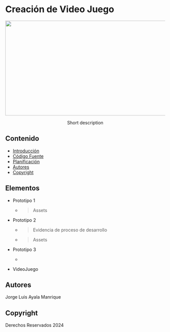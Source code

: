 # Creación de Video Juego
<p align="center">
    <img src="https://user-images.githubusercontent.com/8560750/195950148-0c0df38e-5f96-45ae-87c3-6922738c612d.jpg" alt="Logo" width=1200 height=300>

  <p align="center">
    Short description
    <br>
  </p>
</p>


## Contenido

- [Introducción](#introducción)
- [Código Fuente](#código-fuente)
- [Planificación](#planificación)
- [Autores](#autores)
- [Copyright](#copyright)

## Elementos

* Prototipo 1
  * > Assets
* Prototipo 2
  * > Evidencia de proceso de desarrollo
  * > Assets
* Prototipo 3
  * > 
* VideoJuego

## Autores
Jorge Luis Ayala Manrique

## Copyright
Derechos Reservados 2024
